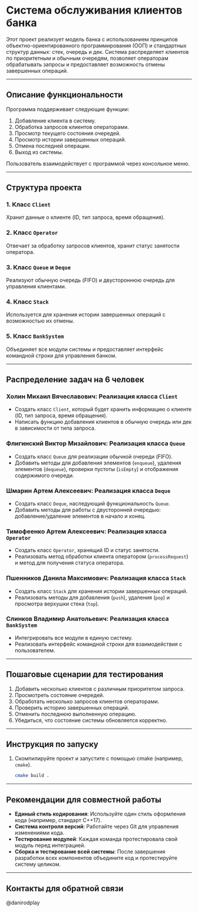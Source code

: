 # **Система обслуживания клиентов банка**  

Этот проект реализует модель банка с использованием принципов объектно-ориентированного программирования (ООП) и стандартных структур данных: стек, очередь и дек. Система распределяет клиентов по приоритетным и обычным очередям, позволяет операторам обрабатывать запросы и предоставляет возможность отмены завершенных операций.

---

## **Описание функциональности**  

Программа поддерживает следующие функции:  
1. Добавление клиента в систему.  
2. Обработка запросов клиентов операторами.  
3. Просмотр текущего состояния очередей.  
4. Просмотр истории завершенных операций.  
5. Отмена последней операции.  
6. Выход из системы.  

Пользователь взаимодействует с программой через консольное меню.  

---

## **Структура проекта**  

### **1. Класс `Client`**  
Хранит данные о клиенте (ID, тип запроса, время обращения).  

### **2. Класс `Operator`**  
Отвечает за обработку запросов клиентов, хранит статус занятости оператора.  

### **3. Класс `Queue` и `Deque`**  
Реализуют обычную очередь (FIFO) и двустороннюю очередь для управления клиентами.  

### **4. Класс `Stack`**  
Используется для хранения истории завершенных операций с возможностью их отмены.  

### **5. Класс `BankSystem`**  
Объединяет все модули системы и предоставляет интерфейс командной строки для управления банком.  

---

## **Распределение задач на 6 человек**  

### **Холин Михаил Вячеславович**: Реализация класса `Client`  
- Создать класс `Client`, который будет хранить информацию о клиенте (ID, тип запроса, время обращения).  
- Написать функцию добавления клиентов в обычную очередь или дек в зависимости от типа запроса.  

### **Флигинский Виктор Мизайлович**: Реализация класса `Queue`  
- Создать класс `Queue` для реализации обычной очереди (FIFO).  
- Добавить методы для добавления элементов (`enqueue`), удаления элементов (`dequeue`), проверки пустоты (`isEmpty`) и отображения содержимого очереди.  

### **Шмарин Артем Алексеевич**: Реализация класса `Deque`  
- Создать класс `Deque`, наследующий функциональность `Queue`.  
- Добавить методы для работы с двусторонней очередью: добавление/удаление элементов в начало и конец.  

### **Тимофеенко Артем Алексеевич**: Реализация класса `Operator`  
- Создать класс `Operator`, хранящий ID и статус занятости.  
- Реализовать метод обработки клиента оператором (`processRequest`) и метод для получения статуса оператора.  

### **Пшенников Данила Максимович**: Реализация класса `Stack`  
- Создать класс `Stack` для хранения истории завершенных операций.  
- Реализовать методы для добавления (`push`), удаления (`pop`) и просмотра верхушки стека (`top`).  

### **Слинков Владимир Анатольевич**: Реализация класса `BankSystem`  
- Интегрировать все модули в единую систему.  
- Реализовать интерфейс командной строки для взаимодействия с пользователем.  

---

## **Пошаговые сценарии для тестирования**  
1. Добавить несколько клиентов с различным приоритетом запроса.  
2. Просмотреть состояние очередей.  
3. Обработать несколько запросов клиентов операторами.  
4. Проверить историю завершенных операций.  
5. Отменить последнюю выполненную операцию.  
6. Убедиться, что состояние системы обновляется корректно.  

---

## **Инструкция по запуску**  

1. Скомпилируйте проект и запустите с помощью cmake (например, `cmake`).  
   ```bash
   cmake build .
   ```  

---

## **Рекомендации для совместной работы**  

- **Единый стиль кодирования**: Используйте один стиль оформления кода (например, стандарт C++17).  
- **Система контроля версий**: Работайте через Git для управления изменениями кода.  
- **Тестирование модулей**: Каждая команда протестировала свой модуль перед интеграцией.  
- **Сборка и тестирование всей системы**: После завершения разработки всех компонентов объедините код и протестируйте систему целиком.  

---

## **Контакты для обратной связи**  
@danirodplay